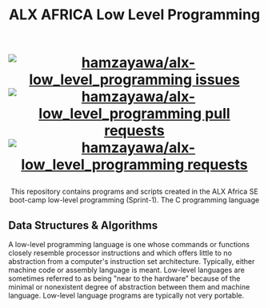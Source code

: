 <div align="center">
  <h1>ALX AFRICA Low Level Programming
  <p align="center">
  <br>
  <a href="https://github.com/hamzayawa/alx-low_level_programming/issues">
    <img src="https://img.shields.io/github/stars/hamzayawa/alx-low_level_programming?color=333&style=for-the-badge&logo=github" alt="hamzayawa/alx-low_level_programming issues"/>
  </a>
    <a href="https://github.com/hamzayawa/alx-low_level_programming/pulls">
    <img src="https://img.shields.io/github/commit-activity/m/hamzayawa/alx-low_level_programming?color=blue&style=for-the-badge&logo=github" alt="hamzayawa/alx-low_level_programming pull requests"/>
  </a>
  <a href="https://github.com/hamzayawa/alx-low_level_programming/pulls">
    <img src="https://img.shields.io/github/last-commit/hamzayawa/alx-low_level_programming?color=blue&style=for-the-badge&logo=github" alt="hamzayawa/alx-low_level_programming requests"/>
  </a>

</p>
  </h1>
  <p>This repository contains programs and scripts created in the ALX Africa SE boot-camp low-level programming (Sprint-1).
  The C programming language</ p>
</div>

## Data Structures & Algorithms

A low-level programming language is one whose commands or functions closely resemble processor instructions and which offers little to no abstraction from a computer's instruction set architecture.
Typically, either machine code or assembly language is meant.
Low-level languages are sometimes referred to as being "near to the hardware" because of the minimal or nonexistent degree of abstraction between them and machine language.
Low-level language programs are typically not very portable. 

